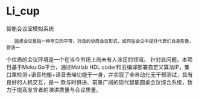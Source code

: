 # Li_cup
智能会议室模拟系统

       圆桌会议是指一种常见的平等、对话的协商会议形式，如何在会议中提升代表们自身形象，营造一
个优质的会议环境是一个在当今市场上尚未有人涉足的领域。
       针对此问题，本项目基于Moku:Go平台，通过Matlab HDL coder和云编译部署自定义算法IP，集
口罩检测+语音均衡+语音去噪功能于一身，并实现了全自动化无干预测试，具有良好的人机交互，是一
款与时俱进、前景广阔的现代智能圆桌会议综合系统，致力于提高发言者的演讲质量与会议质量。
